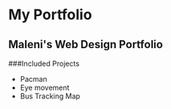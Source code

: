 # My Portfolio
## Maleni's Web Design Portfolio
###Included Projects
- Pacman
- Eye movement
- Bus Tracking Map
